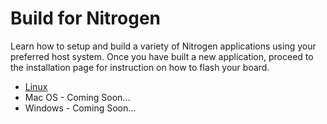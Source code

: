 # Build for Nitrogen

Learn how to setup and build a variety of Nitrogen applications using your preferred host system. Once you have built a new application, proceed to the installation page for instruction on how to flash your board.

- [Linux](LinuxBuild/README.md)
- Mac OS - Coming Soon...
- Windows - Coming Soon...
